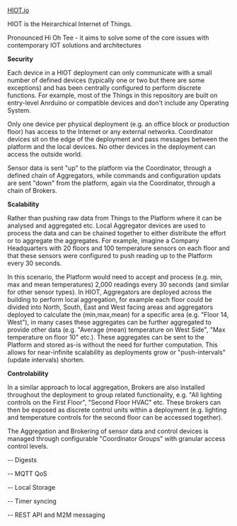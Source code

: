 <a href=http://www.hiot.io>HIOT.io</a>

HIOT is the Heirarchical Internet of Things.

Pronounced Hi Oh Tee - it aims to solve some of the core issues with contemporary IOT solutions and architectures

<b>Security</b>

Each device in a HIOT deployment can only communicate with a small number of defined devices (typically one or two but there are some exceptions) and has been centrally configured to perform discrete functions. For example, most of the Things in this repository are built on entry-level Anrduino or compatible devices and don't include any Operating System.

Only one device per physical deployment (e.g. an office block or production floor) has access to the Internet or any external networks. Coordinator devices sit on the edge of the deployment and pass messages between the platform and the local devices. No other devices in the deployment can access the outside world.

Sensor data is sent "up" to the platform via the Coordinator, through a defined chain of Aggregators, while commands and configuration updats are sent "down" from the platform, again via the Coordinator, through a chain of Brokers.

<b>Scalability</b>

Rather than pushing raw data from Things to the Platform where it can be analysed and aggregated etc. Local Aggregator devices are used to process the data and can be chained together to either distribute the effort or to aggregate the aggregates. For example, imagine a Company Headquarters with 20 floors and 100 temperature sensors on each floor and that these sensors were configured to push reading up to the Platform every 30 seconds.

In this scenario, the Platform would need to accept and process (e.g. min, max and mean temperatures) 2,000 readings every 30 seconds (and similar for other sensor types). In HIOT, Aggregators are deployed across the building to perform local aggregation, for example each floor could be divided into North, South, East and West facing areas and aggregators deployed to calculate the (min,max,mean) for a specific area (e.g. "Floor 14, West"), in many cases these aggregates can be further aggregated to provide other data (e.g. "Average (mean) temperature on West Side", "Max temperature on floor 10" etc.). These aggregates can be sent to the Platform and stored as-is without the need for further computation. This allows for near-infinite scalability as deployments grow or "push-intervals" (update intervals) shorten.

<b>Controlability</b>

In a similar approach to local aggregation, Brokers are also installed throughout the deployment to group related functionality, e.g. "All lighting controls on the First Floor", "Second Floor HVAC" etc. These brokers can then be exposed as discrete control units within a deployment (e.g. lighting and temperature controls for the second floor can be accessed together).

The Aggregation and Brokering of sensor data and control devices is managed through configurable "Coordinator Groups" with granular access control levels.



-- Digests

-- MQTT QoS

-- Local Storage

-- Timer syncing

-- REST API and M2M messaging